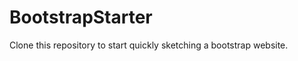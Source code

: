 BootstrapStarter
================

Clone this repository to start quickly sketching a bootstrap website.
